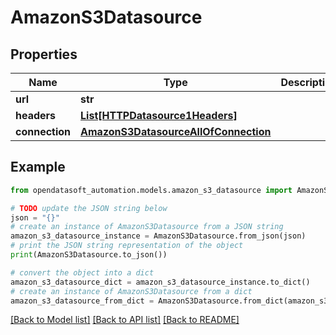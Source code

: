 # AmazonS3Datasource


## Properties

Name | Type | Description | Notes
------------ | ------------- | ------------- | -------------
**url** | **str** |  | [optional] 
**headers** | [**List[HTTPDatasource1Headers]**](HTTPDatasource1Headers.md) |  | [optional] 
**connection** | [**AmazonS3DatasourceAllOfConnection**](AmazonS3DatasourceAllOfConnection.md) |  | 

## Example

```python
from opendatasoft_automation.models.amazon_s3_datasource import AmazonS3Datasource

# TODO update the JSON string below
json = "{}"
# create an instance of AmazonS3Datasource from a JSON string
amazon_s3_datasource_instance = AmazonS3Datasource.from_json(json)
# print the JSON string representation of the object
print(AmazonS3Datasource.to_json())

# convert the object into a dict
amazon_s3_datasource_dict = amazon_s3_datasource_instance.to_dict()
# create an instance of AmazonS3Datasource from a dict
amazon_s3_datasource_from_dict = AmazonS3Datasource.from_dict(amazon_s3_datasource_dict)
```
[[Back to Model list]](../README.md#documentation-for-models) [[Back to API list]](../README.md#documentation-for-api-endpoints) [[Back to README]](../README.md)


